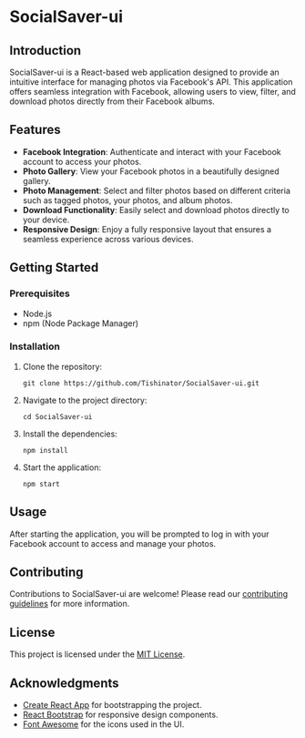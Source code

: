 # SocialSaver-ui

## Introduction
SocialSaver-ui is a React-based web application designed to provide an intuitive interface for managing photos via Facebook's API. This application offers seamless integration with Facebook, allowing users to view, filter, and download photos directly from their Facebook albums.

## Features
- **Facebook Integration**: Authenticate and interact with your Facebook account to access your photos.
- **Photo Gallery**: View your Facebook photos in a beautifully designed gallery.
- **Photo Management**: Select and filter photos based on different criteria such as tagged photos, your photos, and album photos.
- **Download Functionality**: Easily select and download photos directly to your device.
- **Responsive Design**: Enjoy a fully responsive layout that ensures a seamless experience across various devices.

## Getting Started

### Prerequisites
- Node.js
- npm (Node Package Manager)

### Installation
1. Clone the repository:
   ```
   git clone https://github.com/Tishinator/SocialSaver-ui.git
   ```
2. Navigate to the project directory:
   ```
   cd SocialSaver-ui
   ```
3. Install the dependencies:
   ```
   npm install
   ```
4. Start the application:
   ```
   npm start
   ```

## Usage
After starting the application, you will be prompted to log in with your Facebook account to access and manage your photos.

## Contributing
Contributions to SocialSaver-ui are welcome! Please read our [contributing guidelines](CONTRIBUTING.md) for more information.

## License
This project is licensed under the [MIT License](LICENSE.md).

## Acknowledgments
- [Create React App](https://github.com/facebook/create-react-app) for bootstrapping the project.
- [React Bootstrap](https://react-bootstrap.github.io/) for responsive design components.
- [Font Awesome](https://fontawesome.com/) for the icons used in the UI.
